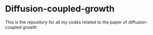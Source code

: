 # Diffusion-coupled-growth
This is the repository for all my codes related to the paper of diffusion-coupled growth
